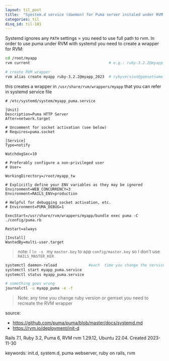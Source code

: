 ```yaml
---
layout: til_post
title:  "Syestem.d service (daemon) for Puma server instaled under RVM (Rails)"
categories: til
disq_id: til-101
---
```



Systemd ignores any `PATH` settings = you need to use full path to rvm.
In order to use puma under RVM with systemd you need to create a wrapper for RVM:

```bash
cd /root/myapp
rvm current                                   # e.g.: ruby-3.2.2@myapp_2023

# create RVM wrapper
rvm alias create myapp ruby-3.2.2@myapp_2023  # rybyversion@gemsetname
```

this creates a wrapper in `/usr/share/rvm/wrappers/myapp` that you  can refer in systemd service file

```
# /etc/systemd/system/myapp_puma.service

[Unit]
Description=Puma HTTP Server
After=network.target

# Uncomment for socket activation (see below)
# Requires=puma.socket

[Service]
Type=notify

WatchdogSec=10

# Preferably configure a non-privileged user
# User=

WorkingDirectory=/root/myapp_tw

# Explicitly define your ENV variables as they may be ignored
Environment=WEB_CONCURRENCY=3
Environment=RAILS_ENV=production

# Helpful for debugging socket activation, etc.
# Environment=PUMA_DEBUG=1

ExecStart=/usr/share/rvm/wrappers/myapp/bundle exec puma -C ./config/puma.rb

Restart=always

[Install]
WantedBy=multi-user.target
```

> note: I `ln -s ` my `master.key` to app `config/master.key` so I don't use `RAILS_MASTER_KER`

```bash
systemctl daemon-reload              #each  time you change the service file
systemctl start myapp_puma.service
systemctl status myapp_puma.service

# something goes wrong
journalctl -u myapp_puma -e -f
```

> Note: any time you change ruby version or gemset you need to recreate the RVM wrapper

source:
* https://github.com/puma/puma/blob/master/docs/systemd.md
* https://rvm.io/deployment/init-d

Rails 7.1, Ruby 3.2, Puma 6, RVM rvm 1.29.12, Ubuntu 22.04. Created 2023-11-30

keywords: init.d,  system.d, puma webserver, ruby on rails, rvm


